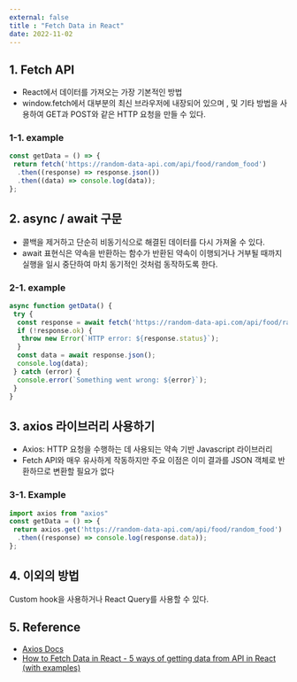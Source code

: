 ```yaml
---
external: false
title : "Fetch Data in React"
date: 2022-11-02
---
```


## 1. Fetch API

- React에서 데이터를 가져오는 가장 기본적인 방법
- window.fetch에서 대부분의 최신 브라우저에 내장되어 있으며 , 및 기타 방법을 사용하여 GET과 POST와 같은 HTTP 요청을 만들 수 있다.

### 1-1. example

```ts
const getData = () => {
 return fetch('https://random-data-api.com/api/food/random_food')
  .then((response) => response.json())
  .then((data) => console.log(data));
};
```

## 2. async / await 구문

- 콜백을 제거하고 단순히 비동기식으로 해결된 데이터를 다시 가져올 수 있다.
- await 표현식은 약속을 반환하는 함수가 반환된 약속이 이행되거나 거부될 때까지 실행을 일시 중단하여 마치 동기적인 것처럼 동작하도록 한다.

### 2-1. example
  
```ts
async function getData() {
 try { 
  const response = await fetch('https://random-data-api.com/api/food/random_food');
  if (!response.ok) {
   throw new Error(`HTTP error: ${response.status}`);
  }
  const data = await response.json();
  console.log(data);
 } catch (error) {
  console.error(`Something went wrong: ${error}`);
 }
}
```

## 3. axios 라이브러리 사용하기

- Axios: HTTP 요청을 수행하는 데 사용되는 약속 기반 Javascript 라이브러리
- Fetch API와 매우 유사하게 작동하지만 주요 이점은 이미 결과를 JSON 객체로 반환하므로 변환할 필요가 없다

### 3-1. Example
  
```ts
import axios from "axios"
const getData = () => {
 return axios.get('https://random-data-api.com/api/food/random_food')
  .then((response) => console.log(response.data));
};
```

## 4. 이외의 방법

Custom hook을 사용하거나 React Query를 사용할 수 있다.

## 5. Reference

- [Axios Docs](https://axios-http.com/kr/docs/intro)
- [How to Fetch Data in React - 5 ways of getting data from API in React (with examples)](https://javascript.plainenglish.io/how-to-fetch-data-in-react-d59d6ee09aaf)

